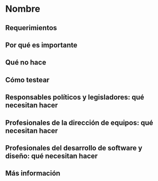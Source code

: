 # Nombre

## Requerimientos

## Por qué es importante

## Qué no hace

## Cómo testear

## Responsables políticos y legisladores: qué necesitan hacer

## Profesionales de la dirección de equipos: qué necesitan hacer

## Profesionales del desarrollo de software y diseño: qué necesitan hacer

## Más información
